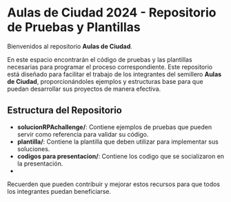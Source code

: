 # Aulas de Ciudad 2024 - Repositorio de Pruebas y Plantillas

Bienvenidos al repositorio **Aulas de Ciudad**.

En este espacio encontrarán el código de pruebas y las plantillas necesarias para programar el proceso correspondiente. Este repositorio está diseñado para facilitar el trabajo de los integrantes del semillero **Aulas de Ciudad**, proporcionándoles ejemplos y estructuras base para que puedan desarrollar sus proyectos de manera efectiva.

## Estructura del Repositorio

- **solucionRPAchallenge/**: Contiene ejemplos de pruebas que pueden servir como referencia para validar su código.
- **plantilla/**: Contiene la plantilla que deben utilizar para implementar sus soluciones.
- **codigos para presentacion/**: Contiene los codigo que se socializaron en la presentación.
- 
Recuerden que pueden contribuir y mejorar estos recursos para que todos los integrantes puedan beneficiarse.
